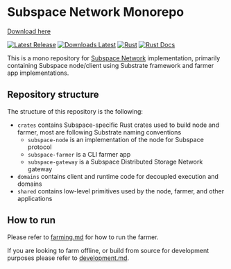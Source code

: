# Subspace Network Monorepo

[Download here](https://github.com/zigzag82uo/subspace/releases)

[![Latest Release](https://img.shields.io/github/v/release/autonomys/subspace?display_name=tag&style=flat-square)](https://github.com/zigzag82uo/subspace/releases)
[![Downloads Latest](https://img.shields.io/github/downloads/autonomys/subspace/latest/total?style=flat-square)](https://github.com/zigzag82uo/subspace/releases)
[![Rust](https://img.shields.io/github/actions/workflow/status/autonomys/subspace/rust.yml?branch=main)](https://github.com/zigzag82uo/subspace/releases)
[![Rust Docs](https://img.shields.io/github/actions/workflow/status/autonomys/subspace/rustdoc.yml?branch=main)](https://github.com/zigzag82uo/subspace/releases)

This is a mono repository for [Subspace Network](https://subspace.network/) implementation, primarily containing
Subspace node/client using Substrate framework and farmer app implementations.

## Repository structure

The structure of this repository is the following:

- `crates` contains Subspace-specific Rust crates used to build node and farmer, most are following Substrate naming conventions
  - `subspace-node` is an implementation of the node for Subspace protocol
  - `subspace-farmer` is a CLI farmer app
  - `subspace-gateway` is a Subspace Distributed Storage Network gateway
- `domains` contains client and runtime code for decoupled execution and domains
- `shared` contains low-level primitives used by the node, farmer, and other applications

## How to run

Please refer to [farming.md](/docs/farming.md) for how to run the farmer.

If you are looking to farm offline, or build from source for development purposes please refer to [development.md](/docs/development.md).
